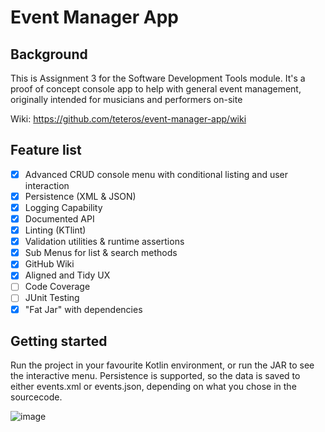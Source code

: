 # Event Manager App
## Background
This is Assignment 3 for the Software Development Tools module.
It's a proof of concept console app to help with general event management, originally intended for musicians and performers on-site

Wiki: https://github.com/teteros/event-manager-app/wiki

## Feature list
- [x] Advanced CRUD console menu with conditional listing and user interaction
- [x] Persistence (XML & JSON)
- [x] Logging Capability
- [x] Documented API
- [x] Linting (KTlint)
- [x] Validation utilities & runtime assertions
- [x] Sub Menus for list & search methods
- [x] GitHub Wiki
- [x] Aligned and Tidy UX
- [ ] Code Coverage
- [ ] JUnit Testing
- [x] "Fat Jar" with dependencies

## Getting started
Run the project in your favourite Kotlin environment, or run the JAR to see the interactive menu.
Persistence is supported, so the data is saved to either events.xml or events.json, depending on what you chose in the sourcecode.

![image](https://user-images.githubusercontent.com/5067989/166138927-0b585d23-a567-40b3-b3c1-5b4f741024b0.png)
